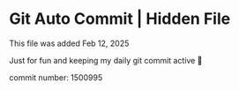 # Git Auto Commit | Hidden File

This file was added Feb 12, 2025

Just for fun and keeping my daily git commit active 🤪

commit number: 1500995
